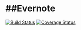##Evernote
================
[![Build Status](https://travis-ci.org/ABarnhard/evernote.svg?branch=master)](https://travis-ci.org/ABarnhard/evernote)
[![Coverage Status](https://coveralls.io/repos/ABarnhard/evernote/badge.png?branch=master)](https://coveralls.io/r/ABarnhard/evernote?branch=master)
